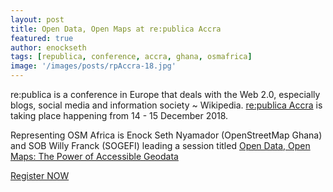 ```yaml
---
layout: post
title: Open Data, Open Maps at re:publica Accra
featured: true
author: enockseth
tags: [republica, conference, accra, ghana, osmafrica]
image: '/images/posts/rpAccra-18.jpg'
---
```

re:publica is a conference in Europe that deals with the Web 2.0, especially blogs, social media and information society ~ Wikipedia. [re:publica Accra](https://accra18.re-publica.com/en) is taking place happening from 14 - 15 December 2018.

Representing OSM Africa is Enock Seth Nyamador (OpenStreetMap Ghana) and 
SOB Willy Franck (SOGEFI) leading a session titled [Open Data, Open Maps: The Power of Accessible Geodata](https://accra18.re-publica.com/en/session/open-data-open-maps-power-accessible-geodata)

[Register NOW](https://accra18.re-publica.com/en)
